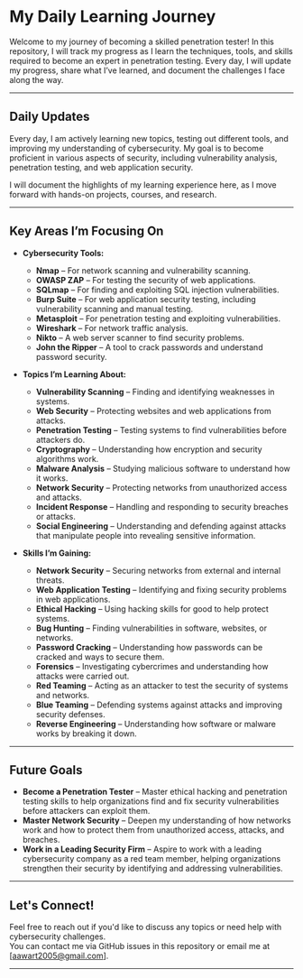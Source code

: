 # My Daily Learning Journey

Welcome to my journey of becoming a skilled penetration tester! In this repository, I will track my progress as I learn the techniques, tools, and skills required to become an expert in penetration testing. Every day, I will update my progress, share what I’ve learned, and document the challenges I face along the way.

---

## Daily Updates

Every day, I am actively learning new topics, testing out different tools, and improving my understanding of cybersecurity. My goal is to become proficient in various aspects of security, including vulnerability analysis, penetration testing, and web application security. 

I will document the highlights of my learning experience here, as I move forward with hands-on projects, courses, and research.

---

## Key Areas I’m Focusing On

- **Cybersecurity Tools:**
  - **Nmap** – For network scanning and vulnerability scanning.
  - **OWASP ZAP** – For testing the security of web applications.
  - **SQLmap** – For finding and exploiting SQL injection vulnerabilities.
  - **Burp Suite** – For web application security testing, including vulnerability scanning and manual testing.
  - **Metasploit** – For penetration testing and exploiting vulnerabilities.
  - **Wireshark** – For network traffic analysis.
  - **Nikto** – A web server scanner to find security problems.
  - **John the Ripper** – A tool to crack passwords and understand password security.

- **Topics I’m Learning About:**
  - **Vulnerability Scanning** – Finding and identifying weaknesses in systems.
  - **Web Security** – Protecting websites and web applications from attacks.
  - **Penetration Testing** – Testing systems to find vulnerabilities before attackers do.
  - **Cryptography** – Understanding how encryption and security algorithms work.
  - **Malware Analysis** – Studying malicious software to understand how it works.
  - **Network Security** – Protecting networks from unauthorized access and attacks.
  - **Incident Response** – Handling and responding to security breaches or attacks.
  - **Social Engineering** – Understanding and defending against attacks that manipulate people into revealing sensitive information.

- **Skills I’m Gaining:**
  - **Network Security** – Securing networks from external and internal threats.
  - **Web Application Testing** – Identifying and fixing security problems in web applications.
  - **Ethical Hacking** – Using hacking skills for good to help protect systems.
  - **Bug Hunting** – Finding vulnerabilities in software, websites, or networks.
  - **Password Cracking** – Understanding how passwords can be cracked and ways to secure them.
  - **Forensics** – Investigating cybercrimes and understanding how attacks were carried out.
  - **Red Teaming** – Acting as an attacker to test the security of systems and networks.
  - **Blue Teaming** – Defending systems against attacks and improving security defenses.
  - **Reverse Engineering** – Understanding how software or malware works by breaking it down.

---

## Future Goals

- **Become a Penetration Tester** – Master ethical hacking and penetration testing skills to help organizations find and fix security vulnerabilities before attackers can exploit them.
- **Master Network Security** – Deepen my understanding of how networks work and how to protect them from unauthorized access, attacks, and breaches.
- **Work in a Leading Security Firm** – Aspire to work with a leading cybersecurity company as a red team member, helping organizations strengthen their security by identifying and addressing vulnerabilities.

---

## Let's Connect!

Feel free to reach out if you'd like to discuss any topics or need help with cybersecurity challenges.  
You can contact me via GitHub issues in this repository or email me at [aawart2005@gmail.com].

---

